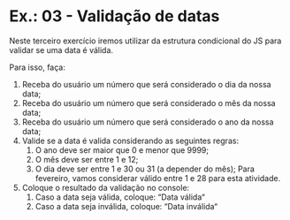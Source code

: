 # Ex.: 03 - Validação de datas

Neste terceiro exercício iremos utilizar da estrutura condicional do JS para validar se uma data é válida.

Para isso, faça:

1. Receba do usuário um número que será considerado o dia da nossa data;
2. Receba do usuário um número que será considerado o mês da nossa data;
3. Receba do usuário um número que será considerado o ano da nossa data;
4. Valide se a data é valida considerando as seguintes regras:
   1. O ano deve ser maior que 0 e menor que 9999;
   2. O mês deve ser entre 1 e 12;
   3. O dia deve ser entre 1 e 30 ou 31 (a depender do mês);
      Para fevereiro, vamos considerar válido entre 1 e 28 para esta atividade.
5. Coloque o resultado da validação no console:
   1. Caso a data seja válida, coloque: “Data válida“
   2. Caso a data seja inválida, coloque: “Data inválida“
